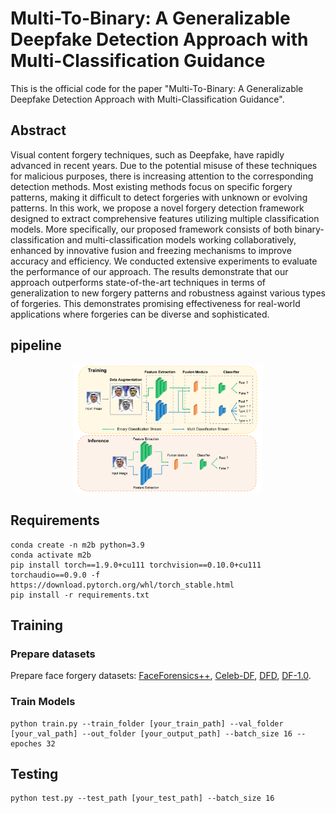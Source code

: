 # Multi-To-Binary: A Generalizable Deepfake Detection Approach with Multi-Classification Guidance
This is the official code for the paper "Multi-To-Binary: A Generalizable Deepfake Detection Approach with Multi-Classification Guidance".
## Abstract
Visual content forgery techniques, such as Deepfake, have rapidly advanced in recent years. Due to the potential misuse of these techniques for malicious purposes, there is increasing attention to the corresponding detection methods. Most existing methods focus on specific forgery patterns, making it difficult to detect forgeries with unknown or evolving patterns. In this work, we propose a novel forgery detection framework designed to extract comprehensive features utilizing multiple classification models. More specifically, our proposed framework consists of both binary-classification and multi-classification models working collaboratively, enhanced by innovative fusion and freezing mechanisms to improve accuracy and efficiency. We conducted extensive experiments to evaluate the performance of our approach. The results demonstrate that our approach outperforms state-of-the-art techniques in terms of generalization to new forgery patterns and robustness against various types of forgeries. This demonstrates promising effectiveness for real-world applications where forgeries can be diverse and sophisticated.

## pipeline
<p align="center">
<img src="figs/pipeline.png" width=60%>
</p>

## Requirements
```
conda create -n m2b python=3.9
conda activate m2b
pip install torch==1.9.0+cu111 torchvision==0.10.0+cu111 torchaudio==0.9.0 -f https://download.pytorch.org/whl/torch_stable.html
pip install -r requirements.txt
```

## Training
### Prepare datasets
Prepare face forgery datasets: [FaceForensics++](https://github.com/ondyari/FaceForensics), [Celeb-DF](https://github.com/yuezunli/celeb-deepfakeforensics), [DFD](https://research.google/blog/contributing-data-to-deepfake-detection-research/), [DF-1.0](https://github.com/EndlessSora/DeeperForensics-1.0/tree/master/dataset).
### Train Models
```
python train.py --train_folder [your_train_path] --val_folder [your_val_path] --out_folder [your_output_path] --batch_size 16 --epoches 32
```

## Testing
```
python test.py --test_path [your_test_path] --batch_size 16
```
